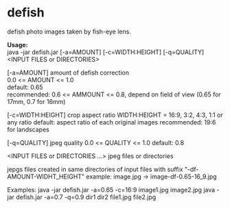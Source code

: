 # defish
defish photo images taken by fish-eye lens.

<b>Usage:</b><br/>
  java -jar defish.jar [-a=AMOUNT] [-c=WIDTH:HEIGHT] [-q=QUALITY] &lt;INPUT FILES or DIRECTORIES&gt;
  
  [-a=AMOUNT]
    amount of defish correction<br/>
    0.0 <= AMOUNT <= 1.0<br/>
    default: 0.65<br/>
    recommended: 0.6 <= AMMOUNT <= 0.8, depend on field of view (0.65 for 17mm, 0.7 for 16mm)
  
  [-c=WIDTH:HEIGHT] 
    crop aspect ratio
    WIDTH:HEIGHT = 16:9, 3:2, 4:3, 1:1 or any ratio
    default: aspect ratio of each original images
    recommended: 19:6 for landscapes
    
  [-q=QUALITY]
    jpeg quality
    0.0 <= QUALITY <= 1.0
    default: 0.8
    
  <INPUT FILES or DIRECTORIES ...>
    jpeg files or directories
  
  <OUTPUT FILES>
    jepgs files created in same directories of input files with suffix "-df-AMOUNT-WIDHT_HEIGHT"
    example: image.jpg -> image-df-0.65-16_9.jpg
  
Examples:
  java -jar defish.jar -a=0.65 -c=16:9 image1.jpg image2.jpg
  java -jar defish.jar -a=0.7 -q=0.9 dir1 dir2 file1.jpg file2.jpg
